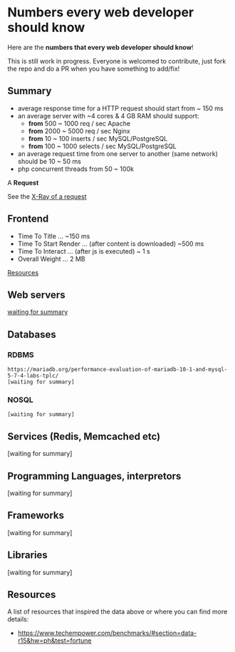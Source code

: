 # Numbers every web developer should know

Here are the __numbers that every web developer should know__!

This is still work in progress. 
Everyone is welcomed to contribute, just fork the repo and do a PR when you have something to add/fix!

## Summary

 - average response time for a HTTP request should start from ~ 150 ms
 - an average server with ~4 cores & 4 GB RAM should support:
   - __from__ 500 ~ 1000 req / sec Apache
   - __from__ 2000 ~ 5000 req / sec Nginx
   - __from__ 10 ~ 100 inserts / sec MySQL/PostgreSQL
   - __from__ 100 ~ 1000 selects / sec MySQL/PostgreSQL
 - an average request time from one server to another (same network) should be 10 ~ 50 ms
 - php concurrent threads from 50 ~ 100k

A __Request__
 
 See the [X-Ray of a request](benchmarks/request.md)

## Frontend
 - Time To Title ... ~150 ms
 - Time To Start Render ... (after content is downloaded) ~500 ms
 - Time To Interact ... (after js is executed) ~ 1 s
  - Overall Weight ... 2 MB

[Resources](https://www.keycdn.com/blog/website-performance-metrics/)

## Web servers
  [waiting for summary](benchmarks/webservers.md)

## Databases

  ### RDBMS
    https://mariadb.org/performance-evaluation-of-mariadb-10-1-and-mysql-5-7-4-labs-tplc/
    [waiting for summary]
  ### NOSQL
    [waiting for summary]

## Services (Redis, Memcached etc)
  [waiting for summary]

## Programming Languages, interpretors
  [waiting for summary]

## Frameworks
  [waiting for summary]

## Libraries
  [waiting for summary]

## Resources
A list of resources that inspired the data above or where you can find more details:

 - https://www.techempower.com/benchmarks/#section=data-r15&hw=ph&test=fortune
